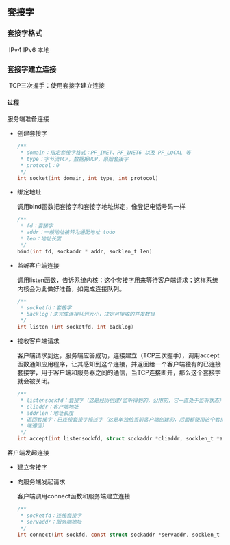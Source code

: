 ## 套接字

### 套接字格式

​	IPv4  IPv6  本地	

### 套接字建立连接

​	TCP三次握手：使用套接字建立连接

#### 过程

服务端准备连接

- 创建套接字

  ```c
  /**
   * domain：指定套接字格式：PF_INET、PF_INET6 以及 PF_LOCAL 等
   * type：字节流TCP，数据报UDP，原始套接字
   * protocol：0
   */
  int socket(int domain, int type, int protocol)
  ```

- 绑定地址

  调用bind函数把套接字和套接字地址绑定，像登记电话号码一样

  ```c
  /**
   * fd：套接字
   * addr：一般地址被转为通配地址 todo
   * len：地址长度
   */
  bind(int fd, sockaddr * addr, socklen_t len)
  ```

- 监听客户端连接

  调用listen函数，告诉系统内核：这个套接字用来等待客户端请求；这样系统内核会为此做好准备，如完成连接队列。

  ```c
  /**
   * socketfd：套接字
   * backlog：未完成连接队列大小，决定可接收的并发数目
   */
  int listen (int socketfd, int backlog)
  ```

- 接收客户端请求

  客户端请求到达，服务端应答成功，连接建立（TCP三次握手），调用accept函数通知应用程序，让其感知到这个连接，并返回给一个客户端独有的已连接套接字，用于客户端和服务器之间的通信，当TCP连接断开，那么这个套接字就会被关闭。

  ```c
  /**
   * listensockfd：套接字（这是经历创建/监听得到的，公用的，它一直处于监听状态）
   * cliaddr：客户端地址
   * addrlen：地址长度
   * 返回套接字：已连接套接字描述字（这是单独给当前客户端创建的，后面都使用这个套接字和客户
   * 端通信）
   */
  int accept(int listensockfd, struct sockaddr *cliaddr, socklen_t *addrlen)
  ```

客户端发起连接

- 建立套接字

- 向服务端发起请求

  客户端调用connect函数和服务端建立连接

  ```c
  /**
   * socketfd：连接套接字
   * servaddr：服务端地址
   */
  int connect(int sockfd, const struct sockaddr *servaddr, socklen_t addrlen)
  ```

  









